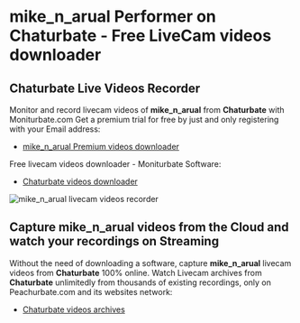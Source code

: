 # mike_n_arual Performer on Chaturbate - Free LiveCam videos downloader

## Chaturbate Live Videos Recorder

Monitor and record livecam videos of **mike_n_arual** from **Chaturbate** with Moniturbate.com
Get a premium trial for free by just and only registering with your Email address:
* [mike_n_arual Premium videos downloader](https://moniturbate.com/request-demo-licence-key.html)

Free livecam videos downloader - Moniturbate Software:
* [Chaturbate videos downloader](https://moniturbate.com/moniturbate-download-software.html)

![mike_n_arual livecam videos recorder](https://peachurnet.com/templates/moniturbate-software.png)


## Capture mike_n_arual videos from the Cloud and watch your recordings on Streaming

Without the need of downloading a software, capture **mike_n_arual** livecam videos from **Chaturbate** 100% online.
Watch Livecam archives from **Chaturbate** unlimitedly from thousands of existing recordings, only on Peachurbate.com and its websites network:
* [Chaturbate videos archives](https://peachurnet.com/)